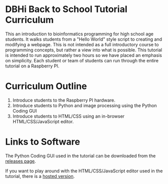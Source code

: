 # DBHi Back to School Tutorial Curriculum

This an introduction to bioinformatics programming for high school age students. It walks students from a "Hello World" style script to creating and modifying a webpage. This is not intended as a full introductory course to programming concepts, but rather a view into what is possible. This tutorial is intended to run approximately two hours so we have placed an emphasis on simplicity. Each student or team of students can run through the entire tutorial on a Raspberry PI.


# Curriculum Outline

1. Introduce students to the Raspberry PI hardware.
2. Introduce students to Python and image processing using the Python Coding GUI
3. Introduce students to HTML/CSS using an in-browser HTML/CSS/JavaScript editor. 

# Links to Software

The Python Coding GUI used in the tutorial can be downloaded from the [releases page](https://github.com/chop-dbhi/backtoschool/releases).

If you want to play around with the HTML/CSS/JavaScript editor used in the tutorial, there is a [hosted version](http://chop-dbhi.github.io/backtoschool/).
